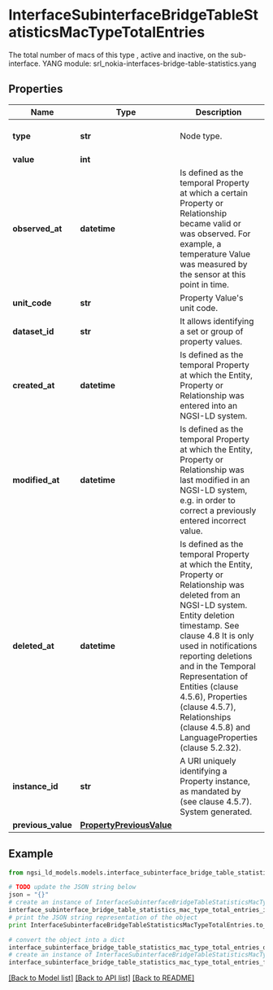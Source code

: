 # InterfaceSubinterfaceBridgeTableStatisticsMacTypeTotalEntries

The total number of macs of this type , active and inactive, on the sub-interface.  YANG module: srl_nokia-interfaces-bridge-table-statistics.yang 

## Properties

Name | Type | Description | Notes
------------ | ------------- | ------------- | -------------
**type** | **str** | Node type.  | [optional] [default to 'Property']
**value** | **int** |  | 
**observed_at** | **datetime** | Is defined as the temporal Property at which a certain Property or Relationship became valid or was observed. For example, a temperature Value was measured by the sensor at this point in time.  | [optional] 
**unit_code** | **str** | Property Value&#39;s unit code.  | [optional] 
**dataset_id** | **str** | It allows identifying a set or group of property values.  | [optional] 
**created_at** | **datetime** | Is defined as the temporal Property at which the Entity, Property or Relationship was entered into an NGSI-LD system.  | [optional] [readonly] 
**modified_at** | **datetime** | Is defined as the temporal Property at which the Entity, Property or Relationship was last modified in an NGSI-LD system, e.g. in order to correct a previously entered incorrect value.  | [optional] [readonly] 
**deleted_at** | **datetime** | Is defined as the temporal Property at which the Entity, Property or Relationship was deleted from an NGSI-LD system.  Entity deletion timestamp. See clause 4.8 It is only used in notifications reporting deletions and in the Temporal Representation of Entities (clause 4.5.6), Properties (clause 4.5.7), Relationships (clause 4.5.8) and LanguageProperties (clause 5.2.32).  | [optional] [readonly] 
**instance_id** | **str** | A URI uniquely identifying a Property instance, as mandated by (see clause 4.5.7). System generated.  | [optional] [readonly] 
**previous_value** | [**PropertyPreviousValue**](PropertyPreviousValue.md) |  | [optional] 

## Example

```python
from ngsi_ld_models.models.interface_subinterface_bridge_table_statistics_mac_type_total_entries import InterfaceSubinterfaceBridgeTableStatisticsMacTypeTotalEntries

# TODO update the JSON string below
json = "{}"
# create an instance of InterfaceSubinterfaceBridgeTableStatisticsMacTypeTotalEntries from a JSON string
interface_subinterface_bridge_table_statistics_mac_type_total_entries_instance = InterfaceSubinterfaceBridgeTableStatisticsMacTypeTotalEntries.from_json(json)
# print the JSON string representation of the object
print InterfaceSubinterfaceBridgeTableStatisticsMacTypeTotalEntries.to_json()

# convert the object into a dict
interface_subinterface_bridge_table_statistics_mac_type_total_entries_dict = interface_subinterface_bridge_table_statistics_mac_type_total_entries_instance.to_dict()
# create an instance of InterfaceSubinterfaceBridgeTableStatisticsMacTypeTotalEntries from a dict
interface_subinterface_bridge_table_statistics_mac_type_total_entries_form_dict = interface_subinterface_bridge_table_statistics_mac_type_total_entries.from_dict(interface_subinterface_bridge_table_statistics_mac_type_total_entries_dict)
```
[[Back to Model list]](../README.md#documentation-for-models) [[Back to API list]](../README.md#documentation-for-api-endpoints) [[Back to README]](../README.md)


